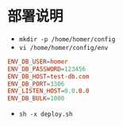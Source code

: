 # 部署说明

- `mkdir -p /home/homer/config`
- `vi /home/homer/config/env`
```conf
ENV_DB_USER=homer
ENV_DB_PASSWORD=123456
ENV_DB_HOST=test-db.com
ENV_DB_PORT=3306
ENV_LISTEN_HOST=0.0.0.0
ENV_DB_BULK=1000
```
- `sh -x deploy.sh`